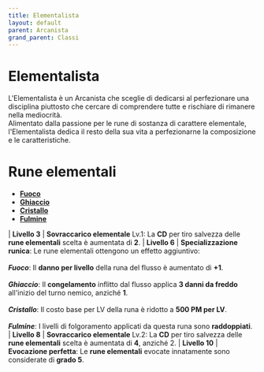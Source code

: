 ```yaml
---
title: Elementalista
layout: default
parent: Arcanista
grand_parent: Classi
---
```


# **Elementalista**

L'Elementalista è un Arcanista che sceglie di dedicarsi al perfezionare una disciplina piuttosto che cercare di comprendere tutte e rischiare di rimanere nella mediocrità.  
Alimentato dalla passione per le rune di sostanza di carattere elementale, l'Elementalista dedica il resto della sua vita a perfezionarne la composizione e le caratteristiche.

# **Rune elementali**

* [**Fuoco**](/runes/substance/fire)
* [**Ghiaccio**](/runes/substance/frost)
* [**Cristallo**](/runes/substance/crystalize)
* [**Fulmine**](/runes/substance/shock)

| **Livello 3** | **Sovraccarico elementale** Lv.1: La **CD** per tiro salvezza delle **rune elementali** scelta è aumentata di **2**.
| **Livello 6** | **Specializzazione runica**: Le rune elementali ottengono un effetto aggiuntivo:<br><br>**_Fuoco_**: Il **danno per livello** della runa del flusso è aumentato di **+1**.<br><br>**_Ghiaccio_**: Il **congelamento** inflitto dal flusso applica **3 danni da freddo** all'inizio del turno nemico, anziché **1**.<br><br>**_Cristallo_**: Il costo base per LV della runa è ridotto a **500 PM per LV**.<br><br>**_Fulmine_**: I livelli di folgoramento applicati da questa runa sono **raddoppiati**.
| **Livello 8** | **Sovraccarico elementale** Lv.2: La **CD** per tiro salvezza delle **rune elementali** scelta è aumentata di **4**, anziché 2.
| **Livello 10** | **Evocazione perfetta**: Le **rune elementali** evocate innatamente sono considerate di **grado 5**.